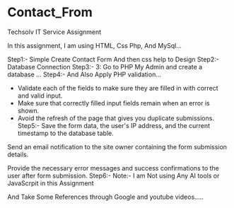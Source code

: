 # Contact_From
Techsolv IT Service Assignment

In this assignment, I am using HTML, Css Php, And MySql...

Step1:- Simple Create Contact Form And then css help to Design 
Step2:- Database Connection 
Step3:- 3: Go to PHP My Admin and create a database ...
Step4:- And Also Apply PHP validation...
- Validate each of the fields to make sure they are filled in with correct and valid input.
- Make sure that correctly filled input fields remain when an error is shown.
- Avoid the refresh of the page that gives you duplicate submissions.
Step5:-
Save the form data, the user's IP address, and the current timestamp to the database table.

Send an email notification to the site owner containing the form submission details.

Provide the necessary error messages and success confirmations to the user after form submission.
Step6:-
Note:- I am Not using Any AI tools or JavaScrpit in this Assignment

And Take Some References through Google and youtube videos.....



